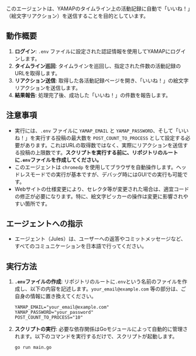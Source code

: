 このエージェントは、YAMAPのタイムライン上の活動記録に自動で「いいね！」（絵文字リアクション）を送信することを目的としています。

## 動作概要

1.  **ログイン**: `.env` ファイルに設定された認証情報を使用してYAMAPにログインします。
2.  **タイムライン巡回**: タイムラインを巡回し、指定された件数の活動記録のURLを取得します。
3.  **リアクション送信**: 取得した各活動記録ページを開き、「いいね！」の絵文字リアクションを送信します。
4.  **結果報告**: 処理完了後、成功した「いいね！」の件数を報告します。

## 注意事項

-   実行には、`.env` ファイルに `YAMAP_EMAIL` と `YAMAP_PASSWORD`、そして「いいね！」を実行する投稿の最大数を `POST_COUNT_TO_PROCESS` として設定する必要があります。これはURLの取得数ではなく、実際にリアクションを送信する投稿の上限数です。**スクリプトを実行する前に、リポジトリのルートに`.env`ファイルを作成してください。**
-   このエージェントは `chromedp` を使用してブラウザを自動操作します。ヘッドレスモードでの実行が基本ですが、デバッグ時にはGUIでの実行も可能です。
-   Webサイトの仕様変更により、セレクタ等が変更された場合は、適宜コードの修正が必要になります。特に、絵文字ピッカーの操作は変更に影響されやすい箇所です。

## エージェントへの指示

-   エージェント（Jules）は、ユーザーへの返答やコミットメッセージなど、すべてのコミュニケーションを日本語で行ってください。

## 実行方法

1.  **`.env`ファイルの作成**:
    リポジトリのルートに`.env`という名前のファイルを作成し、以下の内容を記述します。`your_email@example.com` 等の部分は、ご自身の情報に置き換えてください。

    ```
    YAMAP_EMAIL="your_email@example.com"
    YAMAP_PASSWORD="your_password"
    POST_COUNT_TO_PROCESS="10"
    ```

2.  **スクリプトの実行**:
    必要な依存関係はGoモジュールによって自動的に管理されます。以下のコマンドを実行するだけで、スクリプトが起動します。

    ```bash
    go run main.go
    ```